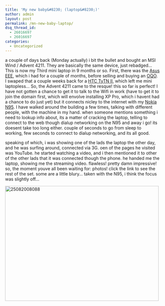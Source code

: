 ```yaml
---
title: 'My new baby&#8230; (laptop&#8230;)'
author: admin
layout: post
permalink: /mn-new-baby-laptop/
dsq_thread_id:
  - 26016697
  - 26016697
categories:
  - Uncategorized
---
```

a couple of days back (Monday actually) i bit the bullet and bought an MSI Wind / Advent 4211. They are basically the same device, just rebadged&#8230; This is now my Third mini laptop in 9 months or so. First, there was the [Asus EEE][1], which i had for a couple of months, before selling and buying an [OQO][2]. I swaped that a couple weeks back for a [HTC TyTN II][3], which left me mini laptopless&#8230; So, the Advent 4211 came to the resque! this so far is perfect! I have not gotten a chance to get it to talk to the Wifi in work (have to get it to join the domain first, which will envolve installing XP Pro, which i havent had a chance to do just yet) but it connects nicley to the internet with my [Nokia N95][4]. I have walked around the building a few times, talking with different people, with the machine in my hand. when someone mentions something i need to lookup info about, its a matter of cracking the laptop, telling to connect to the web though dialup networking on the N95 and away i go! its doesent take too long either. couple of seconds to go from sleep to working, few seconds to connect to dialup networking, and its all good.

speaking of which, i was showing one of the lads the laptop the other day, and he was surfing around, connected via 3G. oen of the pages he visited was YouTube. he started watching a video, and i then mentioned it to other of the other lads that it was connected though the phone. he handed me the laptop, showing me the streaming video. flawless! pretty damn impressive! so, the moment youve all been waiting for: photos! click the link to see the rest of the set. some are a little blury&#8230; taken with the N95, i think the focus was slightly off&#8230;

[<img src="http://farm4.static.flickr.com/3242/2800312514_a1d2e82d4d.jpg" alt="25082008088" width="500" height="375" />][5]

 [1]: http://blog.lotas-smartman.net/asus-eee-pc-is-here/
 [2]: http://blog.lotas-smartman.net/good-buy-eee-hello-oqo/
 [3]: http://blog.lotas-smartman.net/htc-tytn-ii-this-time-i-want-it/
 [4]: http://blog.lotas-smartman.net/new-gadgets-for-30-july-2008/
 [5]: http://www.flickr.com/photos/lsmartman/sets/72157607014235408/ "25082008088 by TiernanO, on Flickr"